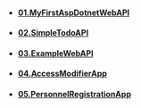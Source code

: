 - #### [01.MyFirstAspDotnetWebAPI](https://github.com/mfurkanayhan/senior-dotnet-developer-roadmap/tree/main/06.WebAPI/MyFirstAspDotnetWebAPI)

- #### [02.SimpleTodoAPI](https://github.com/mfurkanayhan/senior-dotnet-developer-roadmap/tree/main/06.WebAPI/SimpleTodoAPI)

- #### [03.ExampleWebAPI](https://github.com/mfurkanayhan/senior-dotnet-developer-roadmap/tree/main/06.WebAPI/ExampleWebAPI)

- #### [04.AccessModifierApp](https://github.com/mfurkanayhan/senior-dotnet-developer-roadmap/tree/main/06.WebAPI/AccessModifierApp)

- #### [05.PersonnelRegistrationApp](https://github.com/mfurkanayhan/senior-dotnet-developer-roadmap/tree/main/06.WebAPI/PersonnelRegistrationApp)